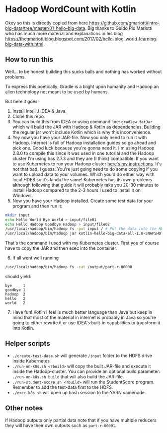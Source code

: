 # Hadoop WordCount with Kotlin

Okey so this is directly copied from here https://github.com/gmariotti/intro-big-data/tree/master/01_hello-big-data. Big thanks to Guido Pio Mariotti who has much more material and explanations in his blog https://thegmariottiblog.blogspot.com/2017/02/hello-blog-world-learning-big-data-with.html.

## How to run this

Well... to be honest building this sucks balls and nothing has worked without problems.

To express this poetically; Gradle is a blight upon humanity and Hadoop an alien technology not meant to be used by humans.

But here it goes:

1) Install IntelliJ IDEA & Java.
2) Clone this repo.
3) You can build this from IDEA or using command line: `gradlew fatJar` which will build the JAR with Hadoop & Kotlin as dependencies. Building the regular jar won't include Kotlin which is why this 	inconvenience.
4) Yey now you have your JAR-file. Now you only need to run it with Hadoop. Internet is full of Hadoop installation guides so go ahead and pick one. Good luck because you're gonna need it. I'm using Hadoop 2.8.0 to compile this since it was used in one tutorial and the Hadoop cluster I'm using has 2.7.3 and they are (I think) compatible. If you want to use Kubernetes to run your Hadoop cluster [here's my instructions](https://gist.github.com/TeemuKoivisto/5632fabee4915dc63055e8e544247f60). It's not that bad, I guess. You're just going need to do some copying if you want to upload data to your volumes. Which you'd do either way with local HDFS so it's kinda the same! Kubernetes has its own problems although following that guide it will probably take you 20-30 minutes to install Hadoop compared to the 2-3 hours I used to install it on Windows.
5) Now you have your Hadoop installed. Create some test data for your program and then run it:
```bash
mkdir input
echo Hello World Bye World > input/file01
echo Hello Hadoop Goodbye Hadoop > input/file02
/usr/local/hadoop/bin/hadoop fs -put input / # Put the data into the HDFS drive
/usr/local/hadoop/bin/hadoop jar kotlin-hello-big-data-all-1.0-SNAPSHOT.jar 1 /input /output
```
That's the command I used with my Kubernetes cluster. First you of course have to copy the JAR and then exec into the container.

6) If all went well running
```bash
/usr/local/hadoop/bin/hadoop fs -cat /output/part-r-00000
```
should yield:
```
bye     1
goodbye 1
hadoop  2
hello   2
world   2
```
7) Have fun! Kotlin I feel is much better language than Java but keep in mind that most of the material in internet is probably in Java so you're going to either rewrite it or use IDEA's built-in capabilities to transform it into Kotlin.

## Helper scripts

* `./create-test-data.sh` will generate `/input` folder to the HDFS drive inside Kubernetes
* `./run-on-k8s.sh <?build>` will copy the built JAR-file and execute it inside the Hadoop-cluster. You can provide an optional build parameter: `./run-on-k8s.sh build` that will also build the JAR-file.
* `./run-student-score.sh <?build>` will run the StudentScore program. Remember to add the test-data first to the HDFS.
* `./exec-k8s.sh` will open up bash session to the YARN namenode.

## Other notes

If Hadoop outputs only partial data note that if you have multiple reducers they will have their own outputs such as `part-r-00001`.